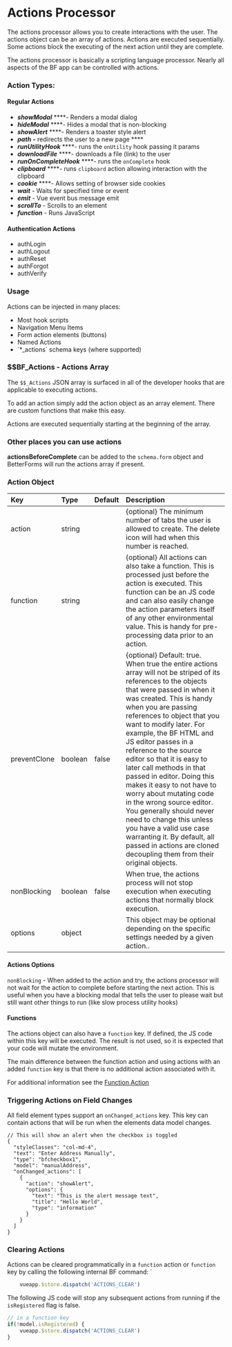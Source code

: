 # Actions Processor

The actions processor allows you to create interactions with the user. The actions object can be an array of actions. Actions are executed sequentially. Some actions block the executing of the next action until they are complete.

The actions processor is basically a scripting language processor. Nearly all aspects of the BF app can be controlled with actions.

### Action Types:

#### Regular Actions

* _**showModal**_ ****- Renders a modal dialog
* _**hideModal**_ ****- Hides a modal that is non-blocking
* _**showAlert**_ ****- Renders a toaster style alert
* _**path**_ **-** redirects the user to a new page ****
* _**runUtilityHook**_ ****- runs the `onUtility` hook passing it params
* _**downloadFile**_ ****- downloads a file \(link\) to the user
* _**runOnCompleteHook**_ ****- runs the `onComplete` hook
* _**clipboard**_ ****- runs `clipboard` action allowing interaction with the clipboard
* _**cookie**_ ****- Allows setting of browser side cookies
* _**wait**_ - Waits for specified time or event
* _**emit**_ - Vue event bus message emit
* _**scrollTo**_ - Scrolls to an element
* _**function**_ - Runs JavaScript 

#### Authentication Actions

* authLogin
* authLogout
* authReset
* authForgot
* authVerify

### Usage

Actions can be injected in many places:

* Most hook scripts
* Navigation Menu Items
* Form action elements \(buttons\)
* Named Actions
* \`\*\_actions\` schema keys \(where supported\)

### $$BF\_Actions - Actions Array

The `$$_Actions`  JSON array is surfaced in all of the developer hooks that are applicable to executing actions.

To add an action simply add the action object as an array element. There are custom functions that make this easy. 

Actions are executed sequentially starting at the beginning of the array. 

### Other places you can use actions

**actionsBeforeComplete** can be added to the `schema.form` object and BetterForms will run the actions array if present. 

### Action Object

| Key | Type | Default | Description |
| :--- | :--- | :--- | :--- |
| action | string |  | {optional} The minimum number of tabs the user is allowed to create. The delete icon will had when this number is reached. |
| function | string |  | {optional} All actions can also take a function. This is processed just before the action is executed. This function can be an JS code and can also easily change the action parameters itself of any other environmental value. This is handy for pre-processing data prior to an action.  |
| preventClone | boolean | false | {optional} Default: true. When true the entire actions array will not be striped of its references to the objects that were passed in when it was created. This is handy when you are passing references to object that you want to modify later. For example, the BF HTML and JS editor passes in a reference to the source editor so that it is easy to later call methods in that passed in editor. Doing this makes it easy to not have to worry about mutating code in the wrong source editor. You generally should never need to change this unless you have a valid use case warranting it.   By default, all passed in actions are cloned decoupling them from their original objects. |
| nonBlocking | boolean | false | When true, the actions process will not stop execution when executing actions that normally block execution. |
| options | object |  | This object may be optional depending on the specific settings needed by a given action.. |

#### Actions Options

`nonBlocking` - When added to the action and try, the actions processor will not wait for the action to complete before starting the next action. This is useful when you have a blocking modal that tells the user to please wait but still want other things to run \(like slow process utility hooks\)

#### Functions

The actions object can also have a `function` key. If defined, the JS code within this key will be executed. The result is not used, so it is expected that your code will mutate the environment. 

The main difference between the function action and using actions with an added `function` key is that there is no additional action associated with it.

For additional information see the [Function Action](function-1.md)

### Triggering Actions on Field Changes

All field element types support an `onChanged_actions`  key. This key can contain actions that will be run when the elements data  model changes.

```text
// This will show an alert when the checkbox is toggled
{
  "styleClasses": "col-md-4",
  "text": "Enter Address Manually",
  "type": "bfcheckbox1",
  "model": "manualAddress",
  "onChanged_actions": [
    {
      "action": "showAlert",
      "options": {
        "text": "This is the alert message text",
        "title": "Hello World",
        "type": "information"
      }
    }
  ]
}
```

### Clearing Actions

Actions can be cleared programmatically in a `function` action or `function` key by calling the following internal BF command: \`

```javascript
    vueapp.$store.dispatch('ACTIONS_CLEAR')   
```

The following JS code will stop any subsequent actions from running if the `isRegistered` flag is false.

```javascript
// in a function key
if(!model.isRegistered) {
    vueapp.$store.dispatch('ACTIONS_CLEAR')
}
```



